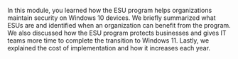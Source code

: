 In this module, you learned how the ESU program helps organizations maintain security on Windows 10 devices. We briefly summarized what ESUs are and identified when an organization can benefit from the program. We also discussed how the ESU program protects businesses and gives IT teams more time to complete the transition to Windows 11. Lastly, we explained the cost of implementation and how it increases each year.